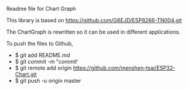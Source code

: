 Readme file for Chart Graph  

This library is based on https://github.com/G6EJD/ESP8266-TN004.git

The ChartGraph is rewritten so it can be used in different applications.

To push the files to Github,
- $ git add README.md
- $ git commit -m "commit'
- $ git remote add origin https://github.com/menshen-tsai/ESP32-Chart.git
- $ git push -u origin master

